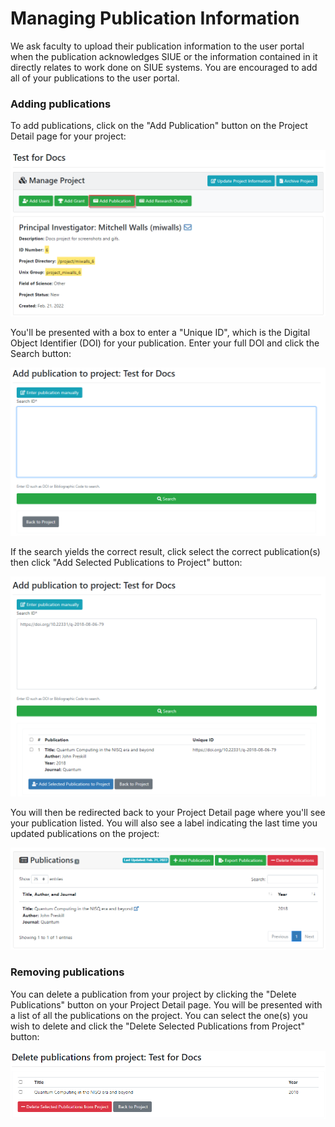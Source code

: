 # Managing Publication Information

We ask faculty to upload their publication information to the user portal when the publication acknowledges SIUE or the information contained in it directly relates to work done on SIUE systems. You are encouraged to add all of your publications to the user portal.

### Adding publications

To add publications, click on the "Add Publication" button on the Project Detail page for your project:

![Project Add Publications Button](_media/project_and_allocation_management/project_add_publication_button.png ':size=50%')

You'll be presented with a box to enter a "Unique ID", which is the Digital Object Identifier (DOI) for your publication. Enter your full DOI and click the Search button:

![Add Publications Search](_media/project_and_allocation_management/add_publication_search.png ':size=50%')

If the search yields the correct result, click select the correct publication(s) then click "Add Selected Publications to Project" button:

![Add Publications](_media/project_and_allocation_management/add_publication.png ':size=50%')

You will then be redirected back to your Project Detail page where you'll see your publication listed. You will also see a label indicating the last time you updated publications on the project:

![Publications Added](_media/project_and_allocation_management/publication_added.png ':size=50%')

### Removing publications
You can delete a publication from your project by clicking the "Delete Publications" button on your Project Detail page. You will be presented with a list of all the publications on the project. You can select the one(s) you wish to delete and click the "Delete Selected Publications from Project" button:

![Delete Publications](_media/project_and_allocation_management/delete_publications.png ':size=50%')
